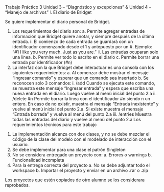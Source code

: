Trabajo Práctico 3
Unidad 3 – “Diagnóstico y excepciones” & Unidad 4 – “Manejo de archivos”
I.	El diario de Bridget

Se quiere implementar el diario personal de Bridget.
1)	Los requerimientos del diario son:
a.	Permite agregar entradas de información que Bridget quiere anotar, y siempre después de la última entrada.
i.	El comienzo de cada entrada se guardará con un identificador comenzando desde el 1 y antepuesto por un #. Ejemplo: “#1 I like you very much. Just as you are.”
ii.	Las entradas ocuparan solo una línea.
b.	Permite ver todo lo escrito en el diario
c.	Permite borrar una entrada por identificador (#n)
2)	La interfaz con la que Bridget debe interactuar es una consola con los siguientes requerimientos:
a.	Al comenzar debe mostrar el mensaje “Ingresar comando” y esperar que un comando sea insertado
b.	Se reconocen solo 3 comandos:
i.	/add
Cuando se ejecuta este comando, se muestra este mensaje “Ingresar entrada” y espera que escriba una nueva entrada en el diario. Luego vuelve al menú inicial del punto 2.a
ii.	/delete #n
Permite borrar la línea con el identificador #n siendo n un entero. En caso de no existir, muestra el mensaje “Entrada inexistente” y vuelve al menú inicial del punto 2.a. Si existe muestra el mensaje “Entrada borrada” y vuelve al menú del punto 2.a
iii.	/entries
Muestra todas las entradas del diario y vuelve al menú del punto 2.a
Los requerimientos técnicos para este trabajo
1.	La implementación alcanza con dos clases, y no se debe mezclar el código de la clase del modelo con el modelado de interacción con el usuario.
2.	Se debe implementar para una clase el patrón Singleton
3.	No se considera entregado un proyecto con:
a.	Errores o warnings
b.	Funcionalidad incompleta
4.	Para la entrega correcta del proyecto
a.	No se debe adjuntar todo el workspace
b.	Importar el proyecto y enviar en un archivo .rar o .zip

Los proyectos que estén copiados de otro alumno se los considerara reprobados.
